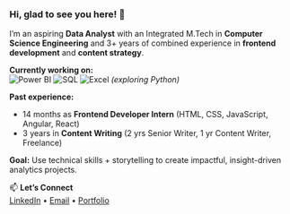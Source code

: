 ### Hi, glad to see you here! 👋

I’m an aspiring **Data Analyst** with an Integrated M.Tech in **Computer Science Engineering** and 3+ years of combined experience in **frontend development** and **content strategy**.

**Currently working on:**  
![Power BI](https://img.shields.io/badge/Power%20BI-yellow?logo=powerbi)
![SQL](https://img.shields.io/badge/SQL-4479A1?logo=database&logoColor=white)
![Excel](https://img.shields.io/badge/Excel-217346?logo=microsoft-excel&logoColor=white)
*(exploring Python)*

**Past experience:**  
- 14 months as **Frontend Developer Intern** (HTML, CSS, JavaScript, Angular, React)  
- 3 years in **Content Writing** (2 yrs Senior Writer, 1 yr Content Writer, Freelance)

**Goal:** Use technical skills + storytelling to create impactful, insight-driven analytics projects.


📫 **Let’s Connect**  
[LinkedIn](https://www.linkedin.com/in/nitika-dhiman-8291ab160/) • [Email](mailto:nitikad58@gmail.com) • [Portfolio](https://github.com/nitikad58/Portfolio)


